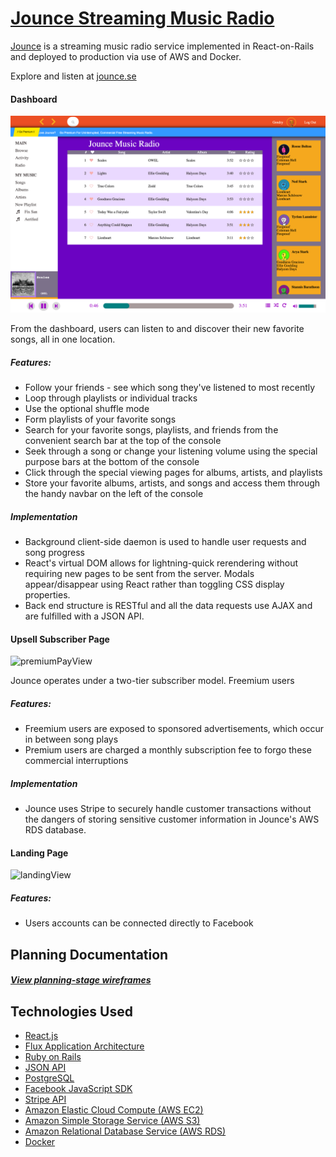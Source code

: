 # [Jounce Streaming Music Radio][jounce]

[Jounce][jounce] is a streaming music radio service implemented in React-on-Rails and deployed to production via use of AWS and Docker.

Explore and listen at [jounce.se][jounce]

#### Dashboard
![dashboardView]

From the dashboard, users can listen to and discover their new favorite songs, all in one location.

##### Features:
* Follow your friends - see which song they've listened to most recently
* Loop through playlists or individual tracks
* Use the optional shuffle mode
* Form playlists of your favorite songs
* Search for your favorite songs, playlists, and friends from the convenient search bar at the top of the console
* Seek through a song or change your listening volume using the special purpose bars at the bottom of the console
* Click through the special viewing pages for albums, artists, and playlists
* Store your favorite albums, artists, and songs and access them through the handy navbar on the left of the console

##### Implementation
* Background client-side daemon is used to handle user requests and song progress
* React's virtual DOM allows for lightning-quick rerendering without requiring new pages to be sent from the server. Modals appear/disappear using React rather than toggling CSS display properties.
* Back end structure is RESTful and all the data requests use AJAX and are fulfilled with a JSON API.

#### Upsell Subscriber Page
![premiumPayView]

Jounce operates under a two-tier subscriber model. Freemium users

##### Features:
* Freemium users are exposed to sponsored advertisements, which occur in between song plays
* Premium users are charged a monthly subscription fee to forgo these commercial interruptions

##### Implementation
* Jounce uses Stripe to securely handle customer transactions without the dangers of storing sensitive customer information in Jounce's AWS RDS database.

#### Landing Page
![landingView]

##### Features:
* Users accounts can be connected directly to Facebook

## Planning Documentation
##### [View planning-stage wireframes][wireframe]






## Technologies Used

* [React.js][react]
* [Flux Application Architecture][flux]
* [Ruby on Rails][rubyOnRails]
* [JSON API][json]
* [PostgreSQL][psql]
* [Facebook JavaScript SDK][facebook]
* [Stripe API][stripe]
* [Amazon Elastic Cloud Compute (AWS EC2)][ec2]
* [Amazon Simple Storage Service (AWS S3)][s3]
* [Amazon Relational Database Service (AWS RDS)][rds]
* [Docker][docker]







[jounce]: http://www.jounce.se/
[wireframe]: ./docs/wireframe.png

[dashboardView]: ./docs/dashboard.png
[premiumPayView]: ./docs/premium.png
[landingView]: ./docs/landing.png

[react]: https://facebook.github.io/react/
[flux]: https://facebook.github.io/flux/docs/overview.html
[rubyOnRails]: http://rubyonrails.org/
[json]: http://jsonapi.org/
[psql]: https://www.postgresql.org/
[facebook]: https://developers.facebook.com/docs/javascript
[stripe]: https://stripe.com/docs/api
[ec2]: https://aws.amazon.com/ec2/
[s3]: https://aws.amazon.com/s3/
[rds]: https://aws.amazon.com/rds/
[docker]: https://www.docker.com/
